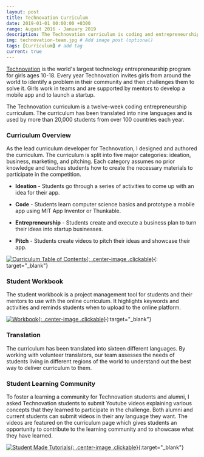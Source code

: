 ```yaml
---
layout: post
title: Technovation Curriculum
date: 2019-01-01 00:00:00 +0300
range: August 2016 - January 2019
description: The Technovation curriculum is coding and entrepreneurship curriculum used by thousands of girls around the world.
img: technovation-team.jpg # Add image post (optional)
tags: [Curriculum] # add tag
current: true
---
```


[Technovation](http://technovationchallenge.org/) is the world's largest technology entrepreneurship program for girls ages 10-18. Every year Technovation invites girls from around the world to identify a problem in their community and then challenges them to solve it. Girls work in teams and are supported by mentors to develop a mobile app and to launch a startup.

The Technovation curriculum is a twelve-week coding entrepreneurship curriculum. The curriculum has been translated into nine languages and is used by more than 20,000 students from over 100 countries each year.

### Curriculum Overview

As the lead curriculum developer for Technovation, I designed and authored the curriculum. The curriculum is split into five major categories: ideation, business, marketing, and pitching. Each category assumes no prior knowledge and teaches students how to create the necessary materials to participate in the competition.

- **Ideation** - Students go through a series of activities to come up with an idea for their app.

- **Code** - Students learn computer science basics and prototype a mobile app using MIT App Inventor or Thunkable.

- **Entrepreneurship** - Students create and execute a business plan to turn their ideas into startup businesses.

- **Pitch** - Students create videos to pitch their ideas and showcase their app.

[![Curriculum Table of Contents]({{site.baseurl}}/assets/img/technovation-overview-short.png){: .center-image .clickable}](http://technovationchallenge.org/curriculum-intro/){: target="\_blank"}

### Student Workbook

The student workbook is a project management tool for students and their mentors to use with the online curriculum. It highlights keywords and activities and reminds students when to upload to the online platform.

[![Workbook]({{site.baseurl}}/assets/img/technovation-workbook.jpg){: .center-image .clickable}](https://docs.google.com/document/d/1GZCx1WmMKrBncFOribsSR8gfStURr8rU5cRFE5Yilbk/edit){:target="\_blank"}

### Translation

The curriculum has been translated into sixteen different languages. By working with volunteer translators, our team assesses the needs of students living in different regions of the world to understand out the best way to deliver curriculum to them.

### Student Learning Community

To foster a learning a community for Technovation students and alumni, I asked Technovation students to submit Youtube videos explaining various concepts that they learned to participate in the challenge. Both alumni and current students can submit videos in their any language they want. The videos are featured on the curriculum page which gives students an opportunity to contribute to the learning community and to showcase what they have learned.

[![Student Made Tutorials]({{site.baseurl}}/assets/img/student-videos.png){: .center-image .clickable}](https://www.youtube.com/playlist?list=PLcFCpaYLqF2zsXSroI4drtbvZdC5kJ6-K){:target="\_blank"}
